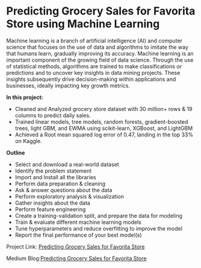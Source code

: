 # Predicting Grocery Sales for Favorita Store using Machine Learning

Machine learning is a branch of artificial intelligence (AI) and computer science that focuses on the use of data and algorithms to imitate the way that humans learn, gradually improving its accuracy. Machine learning is an important component of the growing field of data science. Through the use of statistical methods, algorithms are trained to make classifications or predictions and to uncover key insights in data mining projects. These insights subsequently drive decision-making within applications and businesses, ideally impacting key growth metrics.

**In this project:**
- Cleaned and Analyzed grocery store dataset with 30 million+ rows & 19 columns to predict daily sales.
- Trained linear models, tree models, random forests, gradient-boosted trees, light GBM, and EWMA using scikit-learn, XGBoost, and LightGBM
- Achieved a Root mean squared log error of 0.47, landing in the top 33% on Kaggle.

**Outline**
- Select and download a real-world dataset
- Identify the problem statement
- Import and Install all the libraries
- Perform data preparation & cleaning
- Ask & answer questions about the data
- Perform exploratory analysis & visualization
- Gather insights about the data
- Perform feature engineering
- Create a training-validation split, and prepare the data for modeling
- Train & evaluate different machine learning models
- Tune hyperparameters and reduce overfitting to improve the model
- Report the final performance of your best model(s)

Project Link: [Predicting Grocery Sales for Favorita Store](https://jovian.com/saurav9048/predicting-grocery-sales-for-favorita-stores-ml-project)

Medium Blog:[Predicting Grocery Sales for Favorita Store](https://medium.com/@saurav9048/predicting-grocery-sales-for-favorita-stores-ml-project-1-3ce6f7dcb238)
